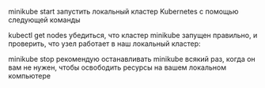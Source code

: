 minikube start
запустить локальный кластер Kubernetes с помощью следующей команды

kubectl get nodes
убедиться, что кластер minikube запущен правильно, и проверить, что узел работает в наш локальный кластер:

minikube stop
рекомендую останавливать minikube всякий раз, когда он вам не нужен, чтобы освободить ресурсы на вашем локальном компьютере
